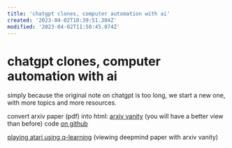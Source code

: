 ```yaml
---
title: 'chatgpt clones, computer automation with ai'
created: '2023-04-02T10:39:51.304Z'
modified: '2023-04-02T11:58:45.074Z'
---
```


# chatgpt clones, computer automation with ai

simply because the original note on chatgpt is too long, we start a new one, with more topics and more resources.

convert arxiv paper (pdf) into html: [arxiv vanity](https://www.arxiv-vanity.com/) (you will have a better view than before) code [on github](https://github.com/arxiv-vanity/arxiv-vanity)

[playing atari using q-learning](https://www.arxiv-vanity.com/papers/1312.5602/) (viewing deepmind paper with arxiv vanity)
